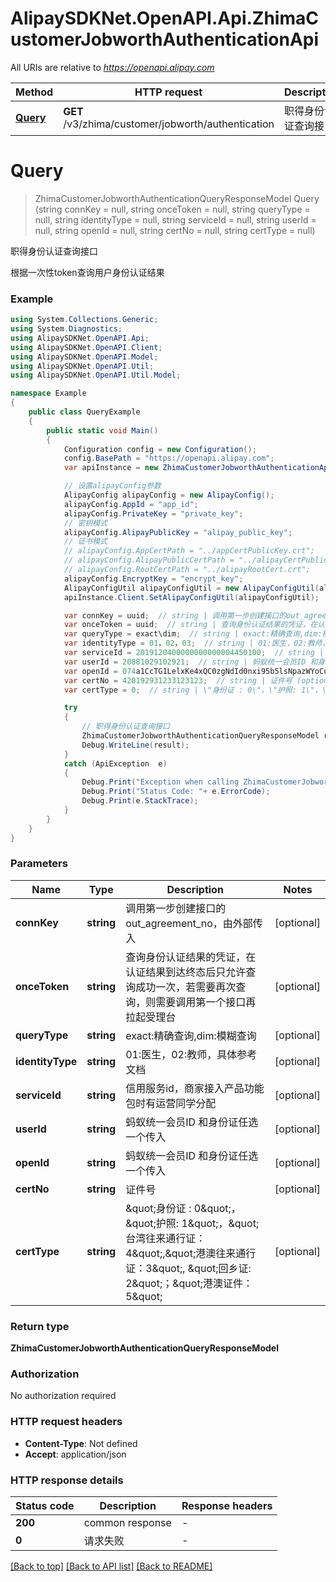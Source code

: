 # AlipaySDKNet.OpenAPI.Api.ZhimaCustomerJobworthAuthenticationApi

All URIs are relative to *https://openapi.alipay.com*

Method | HTTP request | Description
------------- | ------------- | -------------
[**Query**](ZhimaCustomerJobworthAuthenticationApi.md#query) | **GET** /v3/zhima/customer/jobworth/authentication | 职得身份认证查询接口


<a name="query"></a>
# **Query**
> ZhimaCustomerJobworthAuthenticationQueryResponseModel Query (string connKey = null, string onceToken = null, string queryType = null, string identityType = null, string serviceId = null, string userId = null, string openId = null, string certNo = null, string certType = null)

职得身份认证查询接口

根据一次性token查询用户身份认证结果

### Example
```csharp
using System.Collections.Generic;
using System.Diagnostics;
using AlipaySDKNet.OpenAPI.Api;
using AlipaySDKNet.OpenAPI.Client;
using AlipaySDKNet.OpenAPI.Model;
using AlipaySDKNet.OpenAPI.Util;
using AlipaySDKNet.OpenAPI.Util.Model;

namespace Example
{
    public class QueryExample
    {
        public static void Main()
        {
            Configuration config = new Configuration();
            config.BasePath = "https://openapi.alipay.com";
            var apiInstance = new ZhimaCustomerJobworthAuthenticationApi(config);

            // 设置alipayConfig参数
            AlipayConfig alipayConfig = new AlipayConfig();
            alipayConfig.AppId = "app_id";
            alipayConfig.PrivateKey = "private_key";
            // 密钥模式
            alipayConfig.AlipayPublicKey = "alipay_public_key";
            // 证书模式
            // alipayConfig.AppCertPath = "../appCertPublicKey.crt";
            // alipayConfig.AlipayPublicCertPath = "../alipayCertPublicKey_RSA2.crt";
            // alipayConfig.RootCertPath = "../alipayRootCert.crt";
            alipayConfig.EncryptKey = "encrypt_key";
            AlipayConfigUtil alipayConfigUtil = new AlipayConfigUtil(alipayConfig);
            apiInstance.Client.SetAlipayConfigUtil(alipayConfigUtil);

            var connKey = uuid;  // string | 调用第一步创建接口的out_agreement_no，由外部传入 (optional) 
            var onceToken = uuid;  // string | 查询身份认证结果的凭证，在认证结果到达终态后只允许查询成功一次，若需要再次查询，则需要调用第一个接口再拉起受理台 (optional) 
            var queryType = exact\dim;  // string | exact:精确查询,dim:模糊查询 (optional) 
            var identityType = 01，02，03;  // string | 01:医生，02:教师，具体参考文档 (optional) 
            var serviceId = 2019120400000000000004450100;  // string | 信用服务id，商家接入产品功能包时有运营同学分配 (optional) 
            var userId = 20881029102921;  // string | 蚂蚁统一会员ID 和身份证任选一个传入 (optional) 
            var openId = 074a1CcTG1LelxKe4xQC0zgNdId0nxi95b5lsNpazWYoCo5;  // string | 蚂蚁统一会员ID 和身份证任选一个传入 (optional) 
            var certNo = 420192931233123123;  // string | 证件号 (optional) 
            var certType = 0;  // string | \"身份证 : 0\"，\"护照: 1\"，\"台湾往来通行证：4\",\"港澳往来通行证：3\", \"回乡证: 2\"；\"港澳证件：5\" (optional) 

            try
            {
                // 职得身份认证查询接口
                ZhimaCustomerJobworthAuthenticationQueryResponseModel result = apiInstance.Query(connKey, onceToken, queryType, identityType, serviceId, userId, openId, certNo, certType);
                Debug.WriteLine(result);
            }
            catch (ApiException  e)
            {
                Debug.Print("Exception when calling ZhimaCustomerJobworthAuthenticationApi.Query: " + e.Message );
                Debug.Print("Status Code: "+ e.ErrorCode);
                Debug.Print(e.StackTrace);
            }
        }
    }
}
```

### Parameters

Name | Type | Description  | Notes
------------- | ------------- | ------------- | -------------
 **connKey** | **string**| 调用第一步创建接口的out_agreement_no，由外部传入 | [optional] 
 **onceToken** | **string**| 查询身份认证结果的凭证，在认证结果到达终态后只允许查询成功一次，若需要再次查询，则需要调用第一个接口再拉起受理台 | [optional] 
 **queryType** | **string**| exact:精确查询,dim:模糊查询 | [optional] 
 **identityType** | **string**| 01:医生，02:教师，具体参考文档 | [optional] 
 **serviceId** | **string**| 信用服务id，商家接入产品功能包时有运营同学分配 | [optional] 
 **userId** | **string**| 蚂蚁统一会员ID 和身份证任选一个传入 | [optional] 
 **openId** | **string**| 蚂蚁统一会员ID 和身份证任选一个传入 | [optional] 
 **certNo** | **string**| 证件号 | [optional] 
 **certType** | **string**| \&quot;身份证 : 0\&quot;，\&quot;护照: 1\&quot;，\&quot;台湾往来通行证：4\&quot;,\&quot;港澳往来通行证：3\&quot;, \&quot;回乡证: 2\&quot;；\&quot;港澳证件：5\&quot; | [optional] 

### Return type

**ZhimaCustomerJobworthAuthenticationQueryResponseModel**

### Authorization

No authorization required

### HTTP request headers

 - **Content-Type**: Not defined
 - **Accept**: application/json


### HTTP response details
| Status code | Description | Response headers |
|-------------|-------------|------------------|
| **200** | common response |  -  |
| **0** | 请求失败 |  -  |

[[Back to top]](#) [[Back to API list]](../README.md#documentation-for-api-endpoints) [[Back to README]](../README.md)

